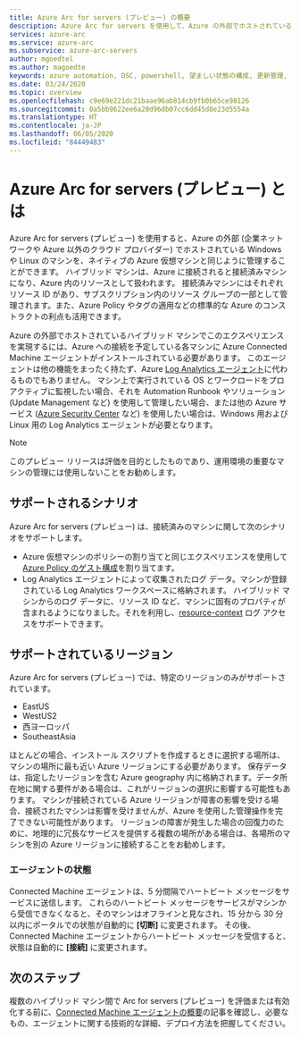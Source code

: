 ```yaml
---
title: Azure Arc for servers (プレビュー) の概要
description: Azure Arc for servers を使用して、Azure の外部でホストされているマシンを Azure リソースと同じように管理する方法について説明します。
services: azure-arc
ms.service: azure-arc
ms.subservice: azure-arc-servers
author: mgoedtel
ms.author: magoedte
keywords: azure automation, DSC, powershell, 望ましい状態の構成, 更新管理, 変更追跡, インベントリ, Runbook, Python, グラフィカル, ハイブリッド
ms.date: 03/24/2020
ms.topic: overview
ms.openlocfilehash: c9e69e221dc21baae96ab814cb9fb0b65ce98126
ms.sourcegitcommit: 0a5bb9622ee6a20d96db07cc6dd45d8e23d5554a
ms.translationtype: HT
ms.contentlocale: ja-JP
ms.lasthandoff: 06/05/2020
ms.locfileid: "84449483"
---
```

# <a name="what-is-azure-arc-for-servers-preview"></a>Azure Arc for servers (プレビュー) とは

Azure Arc for servers (プレビュー) を使用すると、Azure の外部 (企業ネットワークや Azure 以外のクラウド プロバイダー) でホストされている Windows や Linux のマシンを、ネイティブの Azure 仮想マシンと同じように管理することができます。 ハイブリッド マシンは、Azure に接続されると接続済みマシンになり、Azure 内のリソースとして扱われます。 接続済みマシンにはそれぞれリソース ID があり、サブスクリプション内のリソース グループの一部として管理されます。また、Azure Policy やタグの適用などの標準的な Azure のコンストラクトの利点も活用できます。

Azure の外部でホストされているハイブリッド マシンでこのエクスペリエンスを実現するには、Azure への接続を予定している各マシンに Azure Connected Machine エージェントがインストールされている必要があります。 このエージェントは他の機能をまったく持たず、Azure [Log Analytics エージェント](../../azure-monitor/platform/log-analytics-agent.md)に代わるものでもありません。 マシン上で実行されている OS とワークロードをプロアクティブに監視したい場合、それを Automation Runbook やソリューション (Update Management など) を使用して管理したい場合、または他の Azure サービス ([Azure Security Center](../../security-center/security-center-intro.md) など) を使用したい場合は、Windows 用および Linux 用の Log Analytics エージェントが必要となります。

>[!NOTE]
>このプレビュー リリースは評価を目的としたものであり、運用環境の重要なマシンの管理には使用しないことをお勧めします。
>

## <a name="supported-scenarios"></a>サポートされるシナリオ

Azure Arc for servers (プレビュー) は、接続済みのマシンに関して次のシナリオをサポートします。

- Azure 仮想マシンのポリシーの割り当てと同じエクスペリエンスを使用して [Azure Policy のゲスト構成](../../governance/policy/concepts/guest-configuration.md)を割り当てます。
- Log Analytics エージェントによって収集されたログ データ。マシンが登録されている Log Analytics ワークスペースに格納されます。 ハイブリッド マシンからのログ データに、リソース ID など、マシンに固有のプロパティが含まれるようになりました。それを利用し、[resource-context](../../azure-monitor/platform/design-logs-deployment.md#access-mode) ログ アクセスをサポートできます。

## <a name="supported-regions"></a>サポートされているリージョン

Azure Arc for servers (プレビュー) では、特定のリージョンのみがサポートされています。

- EastUS
- WestUS2
- 西ヨーロッパ
- SoutheastAsia

ほとんどの場合、インストール スクリプトを作成するときに選択する場所は、マシンの場所に最も近い Azure リージョンにする必要があります。 保存データは、指定したリージョンを含む Azure geography 内に格納されます。データ所在地に関する要件がある場合は、これがリージョンの選択に影響する可能性もあります。 マシンが接続されている Azure リージョンが障害の影響を受ける場合、接続されたマシンは影響を受けませんが、Azure を使用した管理操作を完了できない可能性があります。 リージョンの障害が発生した場合の回復力のために、地理的に冗長なサービスを提供する複数の場所がある場合は、各場所のマシンを別の Azure リージョンに接続することをお勧めします。

### <a name="agent-status"></a>エージェントの状態

Connected Machine エージェントは、5 分間隔でハートビート メッセージをサービスに送信します。 これらのハートビート メッセージをサービスがマシンから受信できなくなると、そのマシンはオフラインと見なされ、15 分から 30 分以内にポータルでの状態が自動的に **[切断]** に変更されます。 その後、Connected Machine エージェントからハートビート メッセージを受信すると、状態は自動的に **[接続]** に変更されます。

## <a name="next-steps"></a>次のステップ

複数のハイブリッド マシン間で Arc for servers (プレビュー) を評価または有効化する前に、[Connected Machine エージェントの概要](agent-overview.md)の記事を確認し、必要なもの、エージェントに関する技術的な詳細、デプロイ方法を把握してください。
